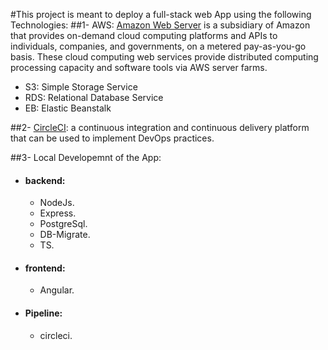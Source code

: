 #This project is meant to deploy a full-stack web App using the following Technologies:
##1- AWS: [Amazon Web Server](https://aws.amazon.com/)
is a subsidiary of Amazon that provides on-demand cloud computing platforms and APIs to individuals, companies, and governments, on a metered pay-as-you-go basis. These cloud computing web services provide distributed computing processing capacity and software tools via AWS server farms.

- S3: Simple Storage Service
- RDS: Relational Database Service
- EB: Elastic Beanstalk

##2- [CircleCI](https://circleci.com/):
a continuous integration and continuous delivery platform that can be used to implement DevOps practices.

##3- Local Developemnt of the App:

- #### backend:
  - NodeJs.
  - Express.
  - PostgreSql.
  - DB-Migrate.
  - TS.
- #### frontend:
  - Angular.
- #### Pipeline:
  - circleci.
